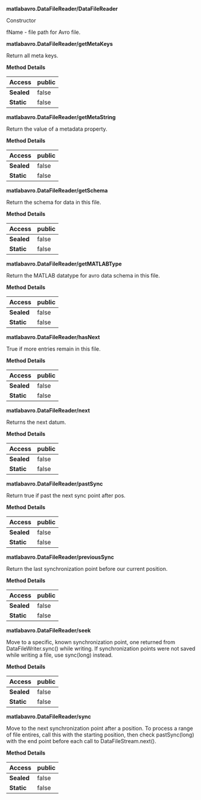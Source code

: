 **matlabavro.DataFileReader/DataFileReader**

Constructor

fName - file path for Avro file.

**matlabavro.DataFileReader/getMetaKeys**

Return all meta keys.

**Method Details**

| **Access** | public |
|------------|--------|
| **Sealed** | false  |
| **Static** | false  |

**matlabavro.DataFileReader/getMetaString**

Return the value of a metadata property.

**Method Details**

| **Access** | public |
|------------|--------|
| **Sealed** | false  |
| **Static** | false  |

**matlabavro.DataFileReader/getSchema**

Return the schema for data in this file.

**Method Details**

| **Access** | public |
|------------|--------|
| **Sealed** | false  |
| **Static** | false  |

**matlabavro.DataFileReader/getMATLABType**

Return the MATLAB datatype for avro data schema in this file.

**Method Details**

| **Access** | public |
|------------|--------|
| **Sealed** | false  |
| **Static** | false  |

**matlabavro.DataFileReader/hasNext**

True if more entries remain in this file.

**Method Details**

| **Access** | public |
|------------|--------|
| **Sealed** | false  |
| **Static** | false  |

**matlabavro.DataFileReader/next**

Returns the next datum.

**Method Details**

| **Access** | public |
|------------|--------|
| **Sealed** | false  |
| **Static** | false  |

**matlabavro.DataFileReader/pastSync**

Return true if past the next sync point after pos.

**Method Details**

| **Access** | public |
|------------|--------|
| **Sealed** | false  |
| **Static** | false  |

**matlabavro.DataFileReader/previousSync**

Return the last synchronization point before our current position.

**Method Details**

| **Access** | public |
|------------|--------|
| **Sealed** | false  |
| **Static** | false  |

**matlabavro.DataFileReader/seek**

Move to a specific, known synchronization point, one returned from
DataFileWriter.sync() while writing. If synchronization points were not saved
while writing a file, use sync(long) instead.

**Method Details**

| **Access** | public |
|------------|--------|
| **Sealed** | false  |
| **Static** | false  |

**matlabavro.DataFileReader/sync**

Move to the next synchronization point after a position. To process a range of
file entires, call this with the starting position, then check pastSync(long)
with the end point before each call to DataFileStream.next().

**Method Details**

| **Access** | public |
|------------|--------|
| **Sealed** | false  |
| **Static** | false  |
